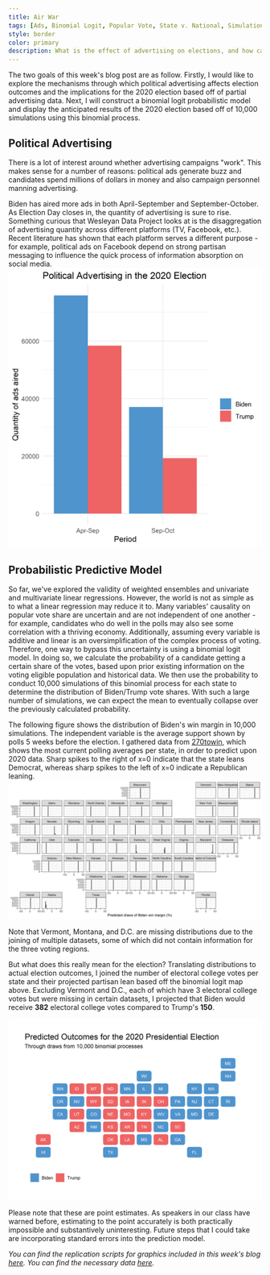 ```yaml
---
title: Air War
tags: [Ads, Binomial Logit, Popular Vote, State v. National, Simulation]
style: border
color: primary
description: What is the effect of advertising on elections, and how can we refine our model to fit the data better than a linear regression?
---
```


The two goals of this week's blog post are as follow. Firstly, I would like to explore the mechanisms through which political advertising affects election outcomes and the implications for the 2020 election based off of partial advertising data. Next, I will construct a binomial logit probabilistic model and display the anticipated results of the 2020 election based off of 10,000 simulations using this binomial process.

## Political Advertising
There is a lot of interest around whether advertising campaigns "work". This makes sense for a number of reasons: political ads generate buzz and candidates spend millions of dollars in money and also campaign personnel manning advertising. 

Biden has aired more ads in both April-September and September-October. As Election Day closes in, the quantity of advertising is sure to rise. Something curious that Wesleyan Data Project looks at is the disaggregation of advertising quantity across different platforms (TV, Facebook, etc.). Recent literature has shown that each platform serves a different purpose - for example, political ads on Facebook depend on strong partisan messaging to influence the quick process of information absorption on social media.
![](../figures/ads2.png)


## Probabilistic Predictive Model
So far, we've explored the validity of weighted ensembles and univariate and multivariate linear regressions. However, the world is not as simple as to what a linear regression may reduce it to. Many variables' causality on popular vote share are uncertain and are not independent of one another - for example, candidates who do well in the polls may also see some correlation with a thriving economy. Additionally, assuming every variable is additive and linear is an oversimplification of the complex process of voting. Therefore, one way to bypass this uncertainty is using a binomial logit model. In doing so, we calculate the probability of a candidate getting a certain share of the votes, based upon prior existing information on the voting eligible population and historical data. We then use the probability to conduct 10,000 simulations of this binomial process for each state to determine the distribution of Biden/Trump vote shares. With such a large number of simulations, we can expect the mean to eventually collapse over the previously calculated probability.

The following figure shows the distribution of Biden's win margin in 10,000 simulations. The independent variable is the average support shown by polls 5 weeks before the election. I gathered data from [270towin](https://www.270towin.com/2020-polls-biden-trump/), which shows the most current polling averages per state, in order to predict upon 2020 data. Sharp spikes to the right of x=0 indicate that the state leans Democrat, whereas sharp spikes to the left of x=0 indicate a Republican leaning.
![](../figures/binommap.png)

Note that Vermont, Montana, and D.C. are missing distributions due to the joining of multiple datasets, some of which did not contain information for the three voting regions.

But what does this really mean for the election? Translating distributions to actual election outcomes, I joined the number of electoral college votes per state and their projected partisan lean based off the binomial logit map above. Excluding Vermont and D.C., each of which have 3 electoral college votes but were missing in certain datasets, I projected that Biden would receive **382** electoral college votes compared to Trump's **150**.

![](../figures/predmap.png)

 Please note that these are point estimates. As speakers in our class have warned before, estimating to the point accurately is both practically impossible and substantively uninteresting. Future steps that I could take are incorporating standard errors into the prediction model.


*You can find the replication scripts for graphics included in this week's blog [here](https://github.com/caievelyn/election-analytics/blob/master/scripts/2020_10_11_script.R). You can find the necessary data [here](https://github.com/caievelyn/election-analytics/tree/master/data).*

